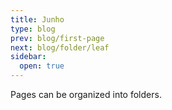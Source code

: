 ```yaml
---
title: Junho
type: blog
prev: blog/first-page
next: blog/folder/leaf
sidebar:
  open: true
---
```


Pages can be organized into folders.
